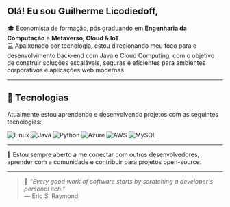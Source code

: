 ## Olá! Eu sou Guilherme Licodiedoff,

🎓 Economista de formação, pós graduando em **Engenharia da Computação** e **Metaverso, Cloud & IoT**.  
💻 Apaixonado por tecnologia, estou direcionando meu foco para o desenvolvimento back-end com Java e Cloud Computing, com o objetivo de construir soluções escaláveis, seguras e eficientes para ambientes corporativos e aplicações web modernas.

----

## 🧠 Tecnologias

Atualmente estou aprendendo e desenvolvendo projetos com as seguintes tecnologias:

![Linux](https://img.shields.io/badge/Linux-FCC624?style=for-the-badge&logo=linux&logoColor=black)
![Java](https://img.shields.io/badge/Java-ED8B00?style=for-the-badge&logo=openjdk&logoColor=white)
![Python](https://img.shields.io/badge/Python-3776AB?style=for-the-badge&logo=python&logoColor=FFD43B)
![Azure](https://img.shields.io/badge/Azure-0078D4?style=for-the-badge&logo=microsoftazure&logoColor=white)
![AWS](https://img.shields.io/badge/AWS-232F3E?style=for-the-badge&logo=amazon-aws&logoColor=FF9900)
![MySQL](https://img.shields.io/badge/MySQL-4479A1?style=for-the-badge&logo=mysql&logoColor=white)






----

🔧  Estou sempre aberto a me conectar com outros desenvolvedores, aprender com a comunidade e contribuir para projetos open-source.

----
> 🚀 *“Every good work of software starts by scratching a developer's personal itch.”*  
> — Eric S. Raymond
